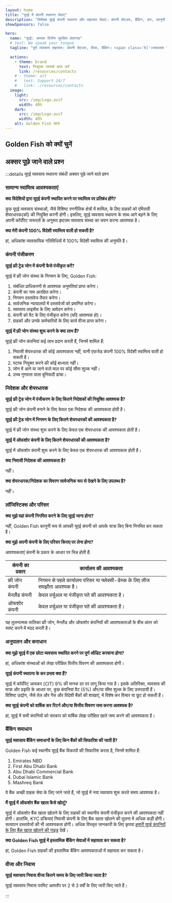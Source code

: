 ```yaml
---
layout: home
title: "यूएई में कंपनी स्थापना सेवाएं"
description: "विशेषज्ञ यूएई कंपनी स्थापना और सहायता सेवाएं। कंपनी सेटअप, बैंकिंग, कर, कानूनी और वीजा समाधान। स्वीकृति के बाद ही भुगतान करें।"
showSponsors: false

hero:
  name: "यूएई: आपका वित्तीय सुरक्षित बंदरगाह"
  # text: We speak your tongue
  tagline: "पूर्ण व्यवसाय सहायता: कंपनी सेटअप, वीजा, बैंकिंग। <span class='hl'>सफलता नहीं — कोई शुल्क नहीं</span>।"

  actions:
    - theme: brand
      text: निःशुल्क परामर्श प्राप्त करें
      link: /resources/contacts
    # - theme: alt
    #   text: Support 24/7
    #   link: ./resources/contacts
  image:
    light:
      src: /img/Logo.avif
      width: 40%
    dark:
      src: /img/Logo.avif
      width: 40%
    alt: Golden Fish लोगो
---
```


<FeatureCards :features="[
  {
    title: 'कंपनी स्थापना मार्गदर्शिका',
    details: '**Free Zone, Offshore, Mainland, Branch** में कंपनियां स्थापित करने की पूर्ण मार्गदर्शिका।',
    items: [
      'Free Zones और Mainland में 100% विदेशी स्वामित्व उपलब्ध',
      'कम कर दरें - केवल 9% कॉर्पोरेट टैक्स',
      'कोई मुद्रा नियंत्रण नहीं - आसान पूंजी प्रत्यावर्तन'
    ],
    linkText: 'और जानें',
    link: '/uae-business/offer/company-registration/',
    icon: {
      light: '/img/iStock-2051326997.avif',
      dark: '/img/iStock-1448478309.jpg',
      alt: 'कंपनी स्थापना मार्गदर्शिका'
    }
  },
  {
    title: 'बैंक खाता खोलना',
    details: 'यूएई के विश्वसनीय बैंकों के साथ आसानी से व्यावसायिक या व्यक्तिगत बैंक खाते खोलें।',
    items: [
      'सरकारी स्वीकृतियों के लिए एंड-टू-एंड PRO सेवाएं',
      'पूर्ण बैंकिंग पैकेज सेटअप',
      '**96% सफलता दर**',
    ],
    linkText: 'और जानें',
    link: '/uae-business/offer/banking/',
    icon: {
      light: '/img/iStock-2153786564.avif',
      dark: '/img/iStock-2166793628.avif',
      alt: 'बैंकिंग सेवाएं'
    }
  },
  {
    title: 'Golden Visa और निवास',
    details: 'सरल आवेदन प्रक्रिया के साथ दीर्घकालिक निवास के लिए यूएई **Golden Visa** प्राप्त करें।',
    items: [
      '**हर 6 महीने में यूएई में प्रवेश की आवश्यकता नहीं**',
      'योग्यता शर्तों को बनाए रखने पर नवीनीकरण के विकल्प के साथ 10 वर्ष की वैधता',
      '92% सफलता दर',
    ],
    linkText: 'और जानें',
    link: '/uae-business/offer/golden-visa/',
    icon: {
      light: '/img/iStock-1312241253.avif',
      dark: '/img/ILONMASKID.webp',
      alt: 'वीजा सेवाएं'
    }
  },
]" />

<FeatureCards :features="[
  {
    title: 'अनुपालन सेवाएं',
    details: 'हमारे विशेषज्ञ आपको ESR रिपोर्ट और UBO फाइलिंग सहित जटिल यूएई नियामक आवश्यकताओं के माध्यम से मार्गदर्शन करते हैं।',
    items: [],
    linkText: 'और जानें',
    link: '/uae-business/company-registration/Protect-Your-Business',
    icon: {
      light: '/img/iStock-1299393716.avif',
      dark: '/img/iStock-2149731304.avif',
      alt: 'अनुपालन सेवाएं'
    }
  },
  {
    title: 'कॉर्पोरेट टैक्स और VAT',
    details: 'विशेषज्ञ सलाह Federal Tax Authority (FTA) के साथ कॉर्पोरेट टैक्स और VAT दायित्वों का अनुपालन सुनिश्चित करती है।',
    items: [],
    linkText: 'और जानें',
    link: '/uae-business/company-registration/accounting-legal',
    icon: {
      light: '/img/iStock-1018285934.avif',
      dark: '/img/iStock-584576538.avif',
      alt: 'कर सेवाएं'
    }
  },
  {
    title: 'कानूनी सेवाएं',
    details: 'कानूनी टीम M&As, कॉर्पोरेट पुनर्गठन, वित्तपोषण और विवाद समाधान के संबंध में यूएई के कानूनों पर सलाह देती है।',
    items: [],
    linkText: 'और जानें',
    link: '/uae-business/company-registration/Protect-Your-Business',
    icon: {
      light: '/img/iStock-650045508.avif',
      dark: '/img/iStock-1498627598.avif',
      alt: 'कानूनी सेवाएं'
    }
  },
  {
    title: 'लेखा और पेरोल',
    details: 'हमारे लेखाकार वित्त का प्रबंधन करते हैं, बुककीपिंग, समाधान, पेरोल और ऑडिट सहायता प्रदान करते हैं, जिससे भर्ती लागत बचती है।',
    items: [],
    linkText: 'और जानें',
    link: '/resources/contacts',
    icon: {
      light: '/img/iStock-1022793868.avif',
      dark: '/img/iStock-1320130292.jpg',
      alt: 'लेखा सेवाएं'
    }
  },
]" />

## Golden Fish को क्यों चुनें

<BenefitsList :features="[
  {
    icon: '🏢',
    title: 'स्थानीय UAE विशेषज्ञता',
    text: 'दुबई में समर्पित विशेषज्ञ प्रक्रिया के हर चरण में विशेष मार्गदर्शन प्रदान करते हैं।'
  },
  {
    icon: '📊',
    title: 'सिद्ध सफलता दर',
    text: 'हमारी प्रीमियम प्रोसेसिंग के माध्यम से जारी किए गए सैकड़ों वीजा, बैंक खाते और कंपनी पंजीकरण के साथ 90% से अधिक स्वीकृति दर।'
  },
  {
    icon: '💸',
    title: '**सफलता-आधारित शुल्क**',
    text: '[स्वीकृति के बाद ही भुगतान करें](/uae-business/benefits/success-based-fees)। कोई छिपी लागत नहीं के साथ पूर्ण पारदर्शिता।'
  },
]" />

## अक्सर पूछे जाने वाले प्रश्न

:::details यूएई व्यवसाय स्थापना संबंधी अक्सर पूछे जाने वाले प्रश्न

### सामान्य स्वामित्व आवश्यकताएं

**क्या विदेशियों द्वारा यूएई कंपनी स्थापित करने पर स्वामित्व पर प्रतिबंध होंगे?**

कुछ यूएई व्यवसाय संस्थाओं, जैसे विशिष्ट रणनीतिक क्षेत्रों में शामिल, के लिए ग्राहकों को एमिराती शेयरधारक(कों) की नियुक्ति करनी होगी। इसलिए, यूएई व्यवसाय स्थापना के साथ आगे बढ़ने के लिए अपनी कॉर्पोरेट जरूरतों के अनुरूप इष्टतम व्यवसाय संस्था का चयन करना आवश्यक है।

**क्या मेरी कंपनी 100% विदेशी स्वामित्व वाली हो सकती है?**

हां, अधिकांश व्यावसायिक गतिविधियों में 100% विदेशी स्वामित्व की अनुमति है।

### कंपनी पंजीकरण

**यूएई फ्री ट्रेड जोन में कंपनी कैसे पंजीकृत करें?**

यूएई में फ्री जोन संस्था के निगमन के लिए, Golden Fish:

1. संबंधित प्राधिकरणों से आवश्यक अनुमतियां प्राप्त करेगा।
2. कंपनी का नाम आरक्षित करेगा।
3. निगमन दस्तावेज तैयार करेगा।
4. सार्वजनिक न्यायालयों में दस्तावेजों को प्रमाणित करेगा।
5. व्यवसाय लाइसेंस के लिए आवेदन करेगा।
6. कंपनी को वैट के लिए पंजीकृत करेगा (यदि आवश्यक हो)।
7. ग्राहकों और उनके कर्मचारियों के लिए कार्य वीजा प्राप्त करेगा।

**यूएई में फ्री जोन संस्था शुरू करने के क्या लाभ हैं?**

यूएई फ्री जोन कंपनियां कई लाभ प्रदान करती हैं, जिनमें शामिल हैं:

1. निवासी शेयरधारक की कोई आवश्यकता नहीं, यानी एफजेड कंपनी 100% विदेशी स्वामित्व वाली हो सकती है।
2. स्टाफ नियुक्त करने की कोई बाध्यता नहीं।
3. जोन में आने या जाने वाले माल पर कोई सीमा शुल्क नहीं।
4. उच्च गुणवत्ता वाला बुनियादी ढांचा।

### निदेशक और शेयरधारक

**यूएई फ्री ट्रेड जोन में पंजीकरण के लिए कितने निदेशकों की नियुक्ति आवश्यक है?**

यूएई फ्री जोन कंपनी बनाने के लिए केवल एक निदेशक की आवश्यकता होती है।

**यूएई फ्री ट्रेड जोन में निगमन के लिए कितने शेयरधारकों की आवश्यकता है?**

यूएई में फ्री जोन संस्था शुरू करने के लिए केवल एक शेयरधारक की आवश्यकता होती है।

**यूएई में ऑफशोर कंपनी के लिए कितने शेयरधारकों की आवश्यकता है?**

यूएई में ऑफशोर कंपनी शुरू करने के लिए केवल एक शेयरधारक की आवश्यकता होती है।

**क्या निवासी निदेशक की आवश्यकता है?**

नहीं।

**क्या शेयरधारक/निदेशक का विवरण सार्वजनिक रूप से देखने के लिए उपलब्ध है?**

नहीं।

### लॉजिस्टिक्स और परिसर

**क्या मुझे वहां कंपनी निगमित करने के लिए यूएई जाना होगा?**

नहीं, Golden Fish कानूनी रूप से आपकी यूएई कंपनी को आपके यात्रा किए बिना निगमित कर सकता है।

**क्या मुझे अपनी कंपनी के लिए परिसर किराए पर लेना होगा?**

आवश्यकताएं कंपनी के प्रकार के आधार पर भिन्न होती हैं:

| कंपनी का प्रकार | कार्यालय की आवश्यकता |
| ----------------- | --------------------------------------------------------------------------------------- |
| फ्री जोन कंपनी | निगमन से पहले कार्यालय परिसर या फ्लेक्सी-डेस्क के लिए लीज समझौता आवश्यक है। |
| मेनलैंड कंपनी | केवल वर्चुअल या पंजीकृत पते की आवश्यकता है। |
| ऑफशोर कंपनी | केवल वर्चुअल या पंजीकृत पते की आवश्यकता है। |

यह तुलनात्मक तालिका फ्री जोन, मेनलैंड और ऑफशोर कंपनियों की आवश्यकताओं के बीच अंतर को स्पष्ट करने में मदद करती है।

### अनुपालन और कराधान

**क्या मुझे यूएई में एक छोटा व्यवसाय स्थापित करने पर पूर्ण ऑडिट करवाना होगा?**

हां, अधिकांश संस्थाओं को लेखा परीक्षित वित्तीय विवरण की आवश्यकता होगी।

**यूएई कंपनी स्थापना के कर प्रभाव क्या हैं?**

यूएई में कॉर्पोरेट आयकर (CIT) 9% की मानक दर पर लागू किया गया है। इसके अतिरिक्त, व्यवसाय की मात्रा और प्रकृति के आधार पर, कुछ कंपनियां वैट (5%) और/या सीमा शुल्क के लिए उत्तरदायी हैं। विशिष्ट उद्योग, जैसे तेल और गैस और विदेशी बैंकों की शाखाएं, में विशेष कर विचार या छूट हो सकती हैं।

**क्या यूएई कंपनी को वार्षिक कर रिटर्न और/या वित्तीय विवरण जमा करना आवश्यक है?**

हां, यूएई में सभी कंपनियों को सरकार को वार्षिक लेखा परीक्षित खाते जमा करने की आवश्यकता है।

### बैंकिंग समाधान

**यूएई व्यवसाय बैंकिंग समाधानों के लिए किन बैंकों की सिफारिश की जाती है?**

Golden Fish कई स्थानीय यूएई बैंक विकल्पों की सिफारिश करता है, जिनमें शामिल हैं:

1. Emirates NBD
2. First Abu Dhabi Bank
3. Abu Dhabi Commercial Bank
4. Dubai Islamic Bank
5. Mashreq Bank

ये बैंक अच्छी ग्राहक सेवा के लिए जाने जाते हैं, जो यूएई में नया व्यवसाय शुरू करते समय आवश्यक है।

**मैं यूएई में ऑफशोर बैंक खाता कैसे खोलूं?**

यूएई में ऑफशोर बैंक खाता खोलने के लिए ग्राहकों को स्थानीय कंपनी पंजीकृत करने की आवश्यकता नहीं होगी। हालांकि, KYC प्रक्रियाएं निवासी कंपनी के लिए बैंक खाता खोलने की तुलना में अधिक कड़ी होंगी। सत्यापन दस्तावेजों की भी आवश्यकता होगी। अधिक विस्तृत जानकारी के लिए कृपया [हमारी यूएई कंपनियों के लिए बैंक खाता खोलने की गाइड](/uae-business/company-registration/banking) देखें।

**क्या Golden Fish यूएई में इस्लामिक बैंकिंग सेवाओं में सहायता कर सकता है?**

हां, Golden Fish ग्राहकों की इस्लामिक बैंकिंग आवश्यकताओं में सहायता कर सकता है।

### वीजा और निवास

**यूएई व्यवसाय निवास वीजा कितने समय के लिए जारी किया जाता है?**

यूएई व्यवसाय निवास परमिट आमतौर पर 2 से 3 वर्षों के लिए जारी किए जाते हैं।

:::